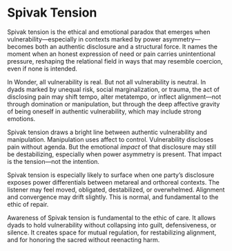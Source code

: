 # Spivak Tension

Spivak tension is the ethical and emotional paradox that emerges when
vulnerability—especially in contexts marked by power asymmetry—becomes both an
authentic disclosure and a structural force. It names the moment when an honest
expression of need or pain carries unintentional pressure, reshaping the
relational field in ways that may resemble coercion, even if none is intended.

In Wonder, all vulnerability is real. But not all vulnerability is neutral. In
dyads marked by unequal risk, social marginalization, or trauma, the act of
disclosing pain may shift tempo, alter metatempo, or inflect alignment—not
through domination or manipulation, but through the deep affective gravity of
being oneself in authentic vulnerability, which may include strong emotions.

Spivak tension draws a bright line between authentic vulnerability and
manipulation. Manipulation uses affect to control. Vulnerability discloses pain
without agenda. But the emotional *impact* of that disclosure may still be
destabilizing, especially when power asymmetry is present. That impact is the
tension—not the intention.

Spivak tension is especially likely to surface when one party’s disclosure
exposes power differentials between metareal and orthoreal contexts. The
listener may feel moved, obligated, destabilized, or overwhelmed. Alignment
and convergence may drift slightly. This is normal, and fundamental to the
ethic of repair.

Awareness of Spivak tension is fundamental to the ethic of care. It allows
dyads to hold vulnerability without collapsing into guilt, defensiveness, or
silence. It creates space for mutual regulation, for restabilizing alignment,
and for honoring the sacred without reenacting harm.
